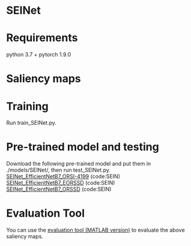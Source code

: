 # SEINet
# Requirements
python 3.7 + pytorch 1.9.0
# Saliency maps

# Training
Run train_SEINet.py.
# Pre-trained model and testing
Download the following pre-trained model and put them in ./models/SEINet/, then run test_SEINet.py.  
[SEINet_EfficientNetB7_ORSI-4199](https://pan.baidu.com/s/11yJu1QsrbOFgfdoe8biYfg) (code:SEIN) 
[SEINet_EfficientNetB7_EORSSD](https://pan.baidu.com/s/18ESvcJ4AhiiqfloDv6UWZQ) (code:SEIN)  
[SEINet_EfficientNetB7_ORSSD](https://pan.baidu.com/s/1wXWW7UcblAdwO-NvuDOy6g) (code:SEIN)
# Evaluation Tool
You can use the [evaluation tool (MATLAB version)](https://github.com/MathLee/MatlabEvaluationTools) to evaluate the above saliency maps.
